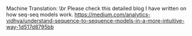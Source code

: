 Machine Translation: \br
Please check this detailed blog I have written on how seq-seq models work.
https://medium.com/analytics-vidhya/understand-sequence-to-sequence-models-in-a-more-intuitive-way-1d517d8795bb
